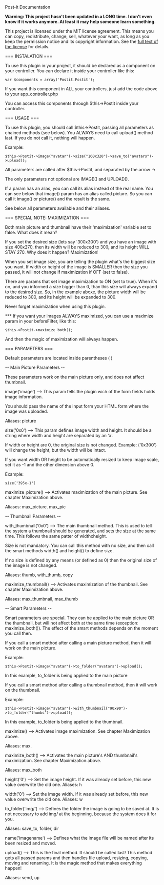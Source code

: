 Post-it Documentation

**Warning: This project hasn't been updated in a LONG time. I don't even know if it works anymore. At least it may help someone learn something.**

This project is licensed under the MIT license agreement. This means you can copy, redistribute, change, sell, whatever your want, as long as you keep the permission notice and its copyright information. See the [full text of the license][1] for details.

=== INSTALATION ===

To use this plugin in your project, it should be declared as a component on your controller.
You can declare it inside your controller like this:

    var $components = array('Postit.Postit');

If you want this component in ALL your controllers, just add the code above to your app_controller.php

You can access this components through $this->Postit inside your controller.

=== USAGE ===

To use this plugin, you should call $this->Postit, passing all parameters as chained methods (see below).
You ALWAYS need to call upload() method last. If you do not call it, nothing will happen.

Example:

    $this->Postit->image("avatar")->size("160x320")->save_to("avatars")->upload();

All parameters are called after $this->Postit, and separated by the arrow ->

The only parameters not optional are IMAGE() and UPLOAD().

If a param has an alias, you can call its alias instead of the real name. You can see below that image() param 
has an alias called picture. So you can call it image() or picture() and the result is the same.

See below all parameters available and their aliases.

=== SPECIAL NOTE: MAXIMIZATION ===

Both main picture and thumbnail have their 'maximization' variable set to false. What does it mean?

If you set the desired size (lets say '300x300') and you have an image with size 400x270, then its width 
will be reduced to 300, and its height WILL STAY 270. Why does it happen? Maximization!

When you set image size, you are telling the plugin what's the biggest size you want. If width or height of 
the image is SMALLER then the size you passed, it will not change if maximization if OFF (set to false).

There are params that set image maximization to ON (set to true). When it's on, and you informed a size bigger 
than 0, than this size will always expand to the desired size. So, in the example aboxe, the picture width
will be reduced to 300, and its height will be expanded to 300.

Never forget maximization when using this plugin.

*** If you want your images ALWAYS maximized, you can use a maximize param in your beforeFilter, like this:

    $this->Postit->maximize_both();

And then the magic of maximization will always happen.

=== PARAMETERS ===

Default parameters are located inside parentheses ( )

-- Main Picture Parameters --

These parameters work on the main picture only, and does not affect thumbnail.

image('image') --> This param tells the plugin wich of the form fields holds image information. 

You should pass the name of the input form your HTML form where the image was uploaded.

Aliases: picture

size('0x0') --> This param defines image width and height. It should be a string where width and height are 
separated by an 'x'.

If width or height are 0, the original size is not changed. Example: ('0x300') will change the height, but the
width will be intact.

If you want width OR height to be automatically resized to keep image scale, set it as -1 and the other dimension above 0.

Example: 

    size('395x-1')

maximize_picture() --> Activates maximization of the main picture. See chapter Maximization above.

Aliases: max_picture, max_pic

-- Thumbnail Parameters --

with_thumbnail('0x0') --> The main thumbnail method. This is used to tell the system a thumbnail should be 
generated, and sets the size at the same time. This follows the same patter of widthxheight.

Size is not mandatory. You can call this method with no size, and then call the smart methods width() and 
height() to define size.

If no size is defined by any means (or defined as 0) then the original size of the image is not changed.

Aliases: thumb, with_thumb, copy

maximize_thumbnail() --> Activates maximization of the thumbnail. See chapter Maximization above.

Aliases: max_thumbnail, max_thumb

-- Smart Parameters --

Smart parameters are special. They can be applied to the main picture OR the thumbnail, but will not affect 
both at the same time (exception: maximize_both()). The effect of the smart methods depends on the moment 
you call then.

If you call a smart method after calling a main picture method, then it will work on the main picture.

Example: 

    $this->Postit->image("avatar")->to_folder("avatars")->upload();

In this example, to_folder is being applied to the main picture

If you call a smart method after calling a thumbnail method, then it will work on the thumbnail.

Example:

    $this->Postit->image("avatar")->with_thumbnail("90x90")->to_folder("thumbs")->upload();

In this example, to_folder is being applied to the thumbnail.

maximize() --> Activates image maximization. See chapter Maximization above.

Aliases: max.

maximize_both() --> Activates the main picture's AND thumbnail's maximization. See chapter Maximization above.

Aliases: max_both

height('0') --> Set the image height. If it was already set before, this new value overwrite the old one.
Aliases: h

width('0') --> Set the image width. If it was already set before, this new value overwrite the old one.
Aliases: w

to_folder('img/') --> Defines the folder the image is going to be saved at. It is not necessary to add img/ at the beginning, because the system does it for you.

Aliases: save_to, folder, dir

name('imagename') --> Defines what the image file will be named after its been resized and moved.

upload() --> This is the final method. It should be called last! This method gets all passed params and then 
handles file upload, resizing, copying, moving and renaming. It is the magic method that makes everything 
happen!

Aliases: send, up

[1]:/mit-license.txt
